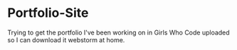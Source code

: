 # Portfolio-Site
Trying to get the portfolio I've been working on in Girls Who Code uploaded so I can download it webstorm at home.
